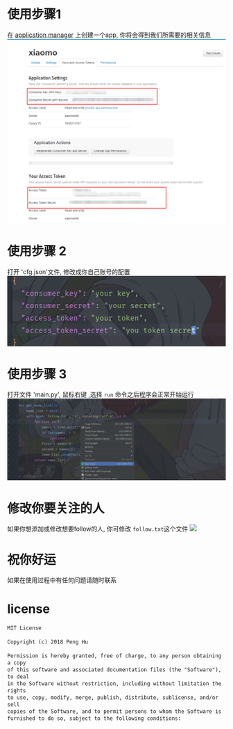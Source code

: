 # 使用步骤1
在 [application manager](https://apps.twitter.com/app/new) 上创建一个app, 你将会得到我们所需要的相关信息
![](screen/key.png)

# 使用步骤 2
打开 'cfg.json'文件, 修改成你自己账号的配置
![](screen/config.png)
# 使用步骤 3
打开文件 'main.py', 鼠标右键 ,选择 `run` 命令之后程序会正常开始运行
![](screen/run.png)

# 修改你要关注的人
如果你想添加或修改想要follow的人, 你可修改 `follow.txt`这个文件
![](screen/followers.png)

# 祝你好运
如果在使用过程中有任何问题请随时联系

# license
```
MIT License

Copyright (c) 2018 Peng Hu

Permission is hereby granted, free of charge, to any person obtaining a copy
of this software and associated documentation files (the "Software"), to deal
in the Software without restriction, including without limitation the rights
to use, copy, modify, merge, publish, distribute, sublicense, and/or sell
copies of the Software, and to permit persons to whom the Software is
furnished to do so, subject to the following conditions:
```